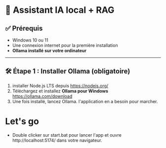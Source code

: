 # 🧠 Assistant IA local + RAG


## ✅ Prérequis
- Windows 10 ou 11
- Une connexion internet pour la première installation
- **Ollama installé sur votre ordinateur**

---

## 🛠️ Étape 1 : Installer Ollama (obligatoire)
1. installer Node.js LTS depuis https://nodejs.org/
2. Téléchargez et installez **Ollama pour Windows** https://ollama.com/download
3. Une fois installé, lancez Ollama. l'application en a besoin pour marcher.


# Let's go
- Double clicker sur start.bat pour lancer l'app et ouvre http://localhost:5174/ dans votre navigateur. 